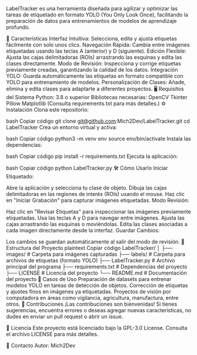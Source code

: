 LabelTracker es una herramienta diseñada para agilizar y optimizar las tareas de etiquetado en formato YOLO (You Only Look Once), facilitando la preparación de datos para entrenamientos de modelos de aprendizaje profundo.

🚀 Características
Interfaz Intuitiva: Selecciona, edita y ajusta etiquetas fácilmente con solo unos clics.
Navegación Rápida: Cambia entre imágenes etiquetadas usando las teclas A (anterior) y D (siguiente).
Edición Flexible: Ajusta las cajas delimitadoras (ROIs) arrastrando las esquinas y edita las clases directamente.
Modo de Revisión: Inspecciona y corrige etiquetas previamente creadas, garantizando la calidad de los datos.
Integración YOLO: Guarda automáticamente las etiquetas en formato compatible con YOLO para entrenamiento de modelos.
Personalización de Clases: Añade, elimina y edita clases para adaptarte a diferentes proyectos.
🖥️ Requisitos del Sistema
Python: 3.8 o superior
Bibliotecas necesarias:
OpenCV
Tkinter
Pillow
Matplotlib
(Consulta requirements.txt para más detalles.)
⚙️ Instalación
Clona este repositorio:

bash
Copiar código
git clone git@github.com:Mich2Dev/LabelTracker.git
cd LabelTracker
Crea un entorno virtual y activa:

bash
Copiar código
python3 -m venv env
source env/bin/activate
Instala las dependencias:

bash
Copiar código
pip install -r requirements.txt
Ejecuta la aplicación:

bash
Copiar código
python LabelTracker.py
🛠️ Cómo Usarlo
Iniciar Etiquetado:

Abre la aplicación y selecciona tu clase de objeto.
Dibuja las cajas delimitadoras en las regiones de interés (ROIs) usando el mouse.
Haz clic en "Iniciar Grabación" para capturar imágenes etiquetadas.
Modo Revisión:

Haz clic en "Revisar Etiquetas" para inspeccionar las imágenes previamente etiquetadas.
Usa las teclas A y D para navegar entre imágenes.
Ajusta las cajas arrastrando las esquinas o moviéndolas.
Edita las clases asociadas a cada imagen directamente desde la interfaz.
Guardar Cambios:

Los cambios se guardan automáticamente al salir del modo de revisión.
📂 Estructura del Proyecto
plaintext
Copiar código
LabelTracker/
│
├── images/               # Carpeta para imágenes capturadas
├── labels/               # Carpeta para archivos de etiquetas (formato YOLO)
├── LabelTracker.py       # Archivo principal del programa
├── requirements.txt      # Dependencias del proyecto
├── LICENSE               # Licencia del proyecto
└── README.md             # Documentación del proyecto
🎯 Casos de Uso
Preparación de datasets para entrenar modelos YOLO en tareas de detección de objetos.
Corrección de etiquetas y ajustes finos en imágenes ya etiquetadas.
Proyectos de visión por computadora en áreas como vigilancia, agricultura, manufactura, entre otros.
🤝 Contribuciones
¡Las contribuciones son bienvenidas! Si tienes sugerencias, encuentra errores o deseas agregar nuevas características, no dudes en enviar un pull request o abrir un issue.

📝 Licencia
Este proyecto está licenciado bajo la GPL-3.0 License. Consulta el archivo LICENSE para más detalles.

📧 Contacto
Autor: Mich2Dev
